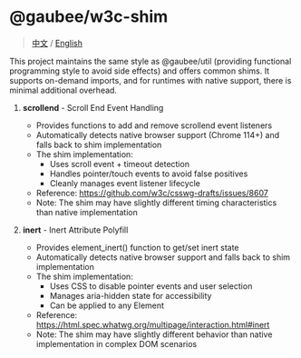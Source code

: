 # @gaubee/w3c-shim

> [中文](./README-zh.md) / [English](./README.md)

This project maintains the same style as @gaubee/util (providing functional programming style to avoid side effects) and offers common shims. It supports on-demand imports, and for
runtimes with native support, there is minimal additional overhead.

1. **scrollend** - Scroll End Event Handling
   - Provides functions to add and remove scrollend event listeners
   - Automatically detects native browser support (Chrome 114+) and falls back to shim implementation
   - The shim implementation:
     - Uses scroll event + timeout detection
     - Handles pointer/touch events to avoid false positives
     - Cleanly manages event listener lifecycle
   - Reference: https://github.com/w3c/csswg-drafts/issues/8607
   - Note: The shim may have slightly different timing characteristics than native implementation

2. **inert** - Inert Attribute Polyfill
   - Provides element_inert() function to get/set inert state
   - Automatically detects native browser support and falls back to shim implementation
   - The shim implementation:
     - Uses CSS to disable pointer events and user selection
     - Manages aria-hidden state for accessibility
     - Can be applied to any Element
   - Reference: https://html.spec.whatwg.org/multipage/interaction.html#inert
   - Note: The shim may have slightly different behavior than native implementation in complex DOM scenarios
